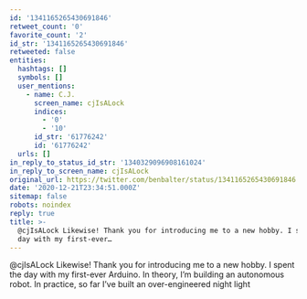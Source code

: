 ```yaml
---
id: '1341165265430691846'
retweet_count: '0'
favorite_count: '2'
id_str: '1341165265430691846'
retweeted: false
entities:
  hashtags: []
  symbols: []
  user_mentions:
    - name: C.J.
      screen_name: cjIsALock
      indices:
        - '0'
        - '10'
      id_str: '61776242'
      id: '61776242'
  urls: []
in_reply_to_status_id_str: '1340329096908161024'
in_reply_to_screen_name: cjIsALock
original_url: https://twitter.com/benbalter/status/1341165265430691846
date: '2020-12-21T23:34:51.000Z'
sitemap: false
robots: noindex
reply: true
title: >-
  @cjIsALock Likewise! Thank you for introducing me to a new hobby. I spent the
  day with my first-ever…
---
```


@cjIsALock Likewise! Thank you for introducing me to a new hobby. I spent the day with my first-ever Arduino. In theory, I’m building an autonomous robot. In practice, so far I’ve built an over-engineered night light